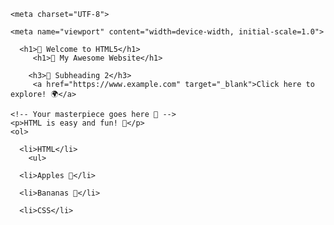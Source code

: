 <!DOCTYPE html>

<html lang="en">

<head>

    <meta charset="UTF-8">

    <meta name="viewport" content="width=device-width, initial-scale=1.0">

      
<title>🎨 My Cool Web Page</title>
   

</head>
     
      <h1>🌟 Welcome to HTML5</h1>
         <h1>🌟 My Awesome Website</h1>

        <h3>🎯 Subheading 2</h3>
         <a href="https://www.example.com" target="_blank">Click here to explore! 🌍</a>

<body>

    <!-- Your masterpiece goes here 🎉 -->
    <p>HTML is easy and fun! 🎈</p>
    <ol>

      <li>HTML</li>
        <ul>

      <li>Apples 🍎</li>

      <li>Bananas 🍌</li>

  </ul>

      <li>CSS</li>

  </ol>

</body>

</html>
